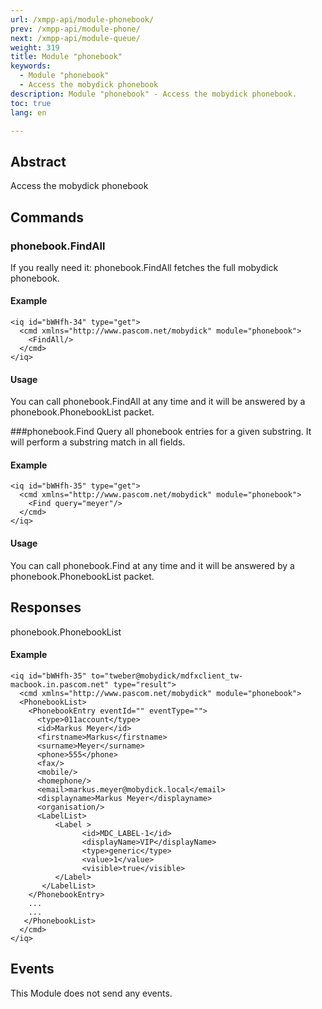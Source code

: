 ```yaml
---
url: /xmpp-api/module-phonebook/
prev: /xmpp-api/module-phone/
next: /xmpp-api/module-queue/
weight: 319
title: Module "phonebook"
keywords: 
  - Module "phonebook"
  - Access the mobydick phonebook
description: Module "phonebook" - Access the mobydick phonebook.
toc: true
lang: en

---
```


## Abstract
Access the mobydick phonebook

## Commands

### phonebook.FindAll
If you really need it:  phonebook.FindAll fetches the full mobydick phonebook. 

#### Example
    <iq id="bWHfh-34" type="get">
      <cmd xmlns="http://www.pascom.net/mobydick" module="phonebook">
        <FindAll/>
      </cmd>
    </iq>

#### Usage
You can call phonebook.FindAll at any time and it will be answered by a phonebook.PhonebookList packet.

###phonebook.Find
Query all phonebook entries for a given substring. It will perform a substring match in all fields.

#### Example
    <iq id="bWHfh-35" type="get">
      <cmd xmlns="http://www.pascom.net/mobydick" module="phonebook">
        <Find query="meyer"/>
      </cmd>
    </iq>

#### Usage
You can call phonebook.Find at any time and it will be answered by a phonebook.PhonebookList packet.

## Responses
phonebook.PhonebookList
#### Example
    <iq id="bWHfh-35" to="tweber@mobydick/mdfxclient_tw-macbook.in.pascom.net" type="result">
      <cmd xmlns="http://www.pascom.net/mobydick" module="phonebook">
      <PhonebookList>
        <PhonebookEntry eventId="" eventType="">
          <type>011account</type>
          <id>Markus Meyer</id>
          <firstname>Markus</firstname>
          <surname>Meyer</surname>
          <phone>555</phone>
          <fax/>
          <mobile/>
          <homephone/>
          <email>markus.meyer@mobydick.local</email>
          <displayname>Markus Meyer</displayname>
          <organisation/>
          <LabelList>
              <Label >
                    <id>MDC_LABEL-1</id>
                    <displayName>VIP</displayName>
                    <type>generic</type>
                    <value>1</value>
                    <visible>true</visible>
              </Label>
           </LabelList>
        </PhonebookEntry>
        ...
        ...
       </PhonebookList>
      </cmd>
    </iq>

## Events
This Module does not send any events.